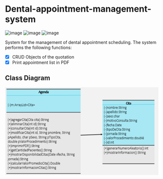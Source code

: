 # Dental-appointment-management-system

![image](https://img.shields.io/badge/GitHub-100000?style=for-the-badge&logo=github&logoColor=white)
![image](https://img.shields.io/badge/Java-ED8B00?style=for-the-badge&logo=java&logoColor=white)
![image](https://img.shields.io/badge/Git-F05032?style=for-the-badge&logo=git&logoColor=white)

System for the management of dental appointment scheduling. The system performs the following functions:
- [x] CRUD Objects of the quotation
- [x] Print appointment list in PDF

## Class Diagram
![image](https://github.com/MaruanArias/Dental-appointment-management-system/blob/main/img_guide/DiagramClass.png)
